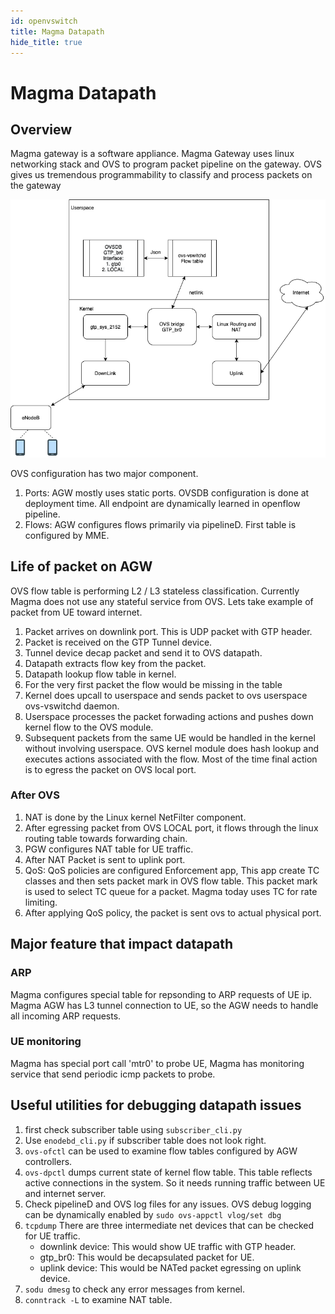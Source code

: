 ```yaml
---
id: openvswitch
title: Magma Datapath
hide_title: true
---
```

# Magma Datapath

## Overview

Magma gateway is a software appliance. Magma Gateway uses linux networking stack and OVS to program packet pipeline on the gateway. OVS gives us tremendous programmability to classify and process packets on the gateway

![datapath components](https://github.com/magma/magma/blob/master/docs/readmes/assets/AGW-OVS.png?raw=true)

OVS configuration has two major component.

1. Ports: AGW mostly uses static ports. OVSDB configuration is done at deployment time. All endpoint are dynamically learned in openflow pipeline.
2. Flows: AGW configures flows primarily via pipelineD. First table is configured by MME.

## Life of packet on AGW

OVS flow table is performing L2 / L3 stateless classification. Currently Magma does not use any stateful service from OVS. Lets take example of packet from UE toward internet.

1. Packet arrives on downlink port. This is UDP packet with GTP header.
2. Packet is received on the GTP Tunnel device.
3. Tunnel device decap packet and send it to OVS datapath.
4. Datapath extracts flow key from the packet.
5. Datapath lookup flow table in kernel.
6. For the very first packet the flow would be missing in the table
7. Kernel does upcall to userspace and sends packet to ovs userspace ovs-vswitchd daemon.
8. Userspace processes the packet forwading actions and pushes down kernel flow to the OVS module.
9. Subsequent packets from the same UE would be handled in the kernel without involving userspace. OVS kernel module does hash lookup and executes actions associated with the flow. Most of the time final action is to egress the packet on OVS local port.

### After OVS

1. NAT is done by the Linux kernel NetFilter component.
2. After egressing packet from OVS LOCAL port, it flows through the linux routing table towards forwarding chain.
3. PGW configures NAT table for UE traffic.
4. After NAT Packet is sent to uplink port.
5. QoS: QoS policies are configured Enforcement app, This app create TC classes and then sets packet mark in OVS flow table. This packet mark is used to select TC queue for a packet. Magma today uses TC for rate limiting.
6. After applying QoS policy, the packet is sent ovs to actual physical port.

## Major feature that impact datapath

### ARP

Magma configures special table for repsonding to ARP requests of UE ip. Magma AGW has L3 tunnel connection to UE, so the AGW needs to handle all incoming ARP requests.

### UE monitoring

Magma has special port call 'mtr0' to probe UE, Magma has monitoring service that send periodic icmp packets to probe.

## Useful utilities for debugging datapath issues

1. first check subscriber table using `subscriber_cli.py`
2. Use `enodebd_cli.py` if subscriber table does not look right.
3. `ovs-ofctl` can be used to examine flow tables configured by AGW controllers.
4. `ovs-dpctl` dumps current state of kernel flow table. This table reflects active connections in the system. So it needs running traffic between UE and internet server.
5. Check pipelineD and OVS log files for any issues. OVS debug logging can be dynamically enabled by `sudo ovs-appctl vlog/set dbg`
6. `tcpdump` There are three intermediate net devices that can be checked for UE traffic.
    - downlink device: This would show UE traffic with GTP header.
    - gtp_br0: This would be decapsulated packet for UE.
    - uplink device: This would be NATed packet egressing on uplink device.
7. `sodu dmesg` to check any error messages from kernel.
8. `conntrack -L` to examine NAT table.
